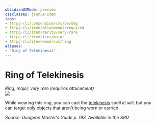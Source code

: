 ```yaml
---
obsidianUIMode: preview
cssclasses: json5e-item
tags:
- ttrpg-cli/compendium/src/5e/dmg
- ttrpg-cli/item/attunement/required
- ttrpg-cli/item/rarity/very-rare
- ttrpg-cli/item/tier/major
- ttrpg-cli/item/wondrous/ring
aliases: 
- "Ring of Telekinesis"
---
```

# Ring of Telekinesis
*Ring, major, very rare (requires attunement)*  
![](/3-Mechanics/CLI/Compendium/items/img/ring-of-telekinesis.webp#right)


While wearing this ring, you can cast the [telekinesis](/3-Mechanics/CLI/Compendium/spells/telekinesis.md) spell at will, but you can target only objects that aren't being worn or carried.

*Source: Dungeon Master's Guide p. 193. Available in the <span title='Systems Reference Document (5.1)'>SRD</span>*